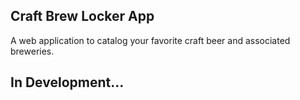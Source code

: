 ## Craft Brew Locker App

A web application to catalog your favorite craft beer and associated breweries.


## In Development...
